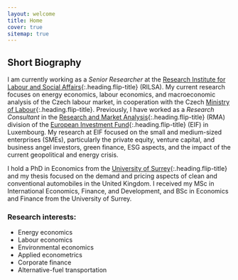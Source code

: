 ```yaml
---
layout: welcome
title: Home
cover: true
sitemap: true
---
```


## Short Biography
I am currently working as a *Senior Researcher* at the [Research Institute for Labour and Social Affairs](https://www.rilsa.cz/en/){:.heading.flip-title} (RILSA). My current research focuses on energy economics, labour economics, and macroeconomic analysis of the Czech labour market, in cooperation with the Czech [Ministry of Labour](https://www.mpsv.cz/web/en){:.heading.flip-title}. Previously, I have worked as a *Research Consultant* in the [Research and Market Analysis](https://www.eif.org/news_centre/research/index.htm){:.heading.flip-title} (RMA) division of the [European Investment Fund](https://www.eif.org/){:.heading.flip-title} (EIF) in Luxembourg. My research at EIF focused on the small and medium-sized enterprises (SMEs), particularly the private equity, venture capital, and business angel investors, green finance, ESG aspects, and the impact of the current geopolitical and energy crisis.

I hold a PhD in Economics from the [University of Surrey](https://www.surrey.ac.uk/school-economics){:.heading.flip-title} and my thesis focused on the demand and pricing aspects of clean and conventional automobiles in the United Kingdom. I received my MSc in International Economics, Finance, and Development, and BSc in Economics and Finance from the University of Surrey.

### Research interests:
- Energy economics
- Labour economics
- Environmental economics
- Applied econometrics
- Corporate finance
- Alternative-fuel transportation


[documentation]: docs/README.md
[install]: docs/install.md
[upgrade]: docs/upgrade.md
[config]: docs/config.md
